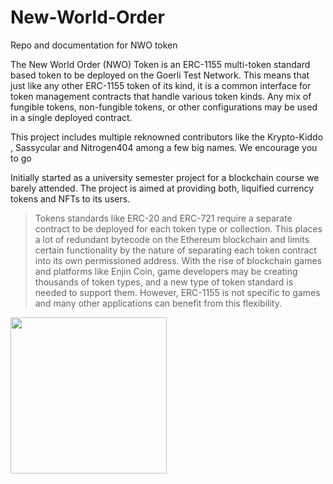 # New-World-Order
Repo and documentation for NWO token


The New World Order (NWO) Token is an ERC-1155 multi-token standard based token to be deployed on the Goerli Test Network. This means that just like any other ERC-1155 token of its kind, it is a common interface for token management contracts that handle various token kinds. Any mix of fungible tokens, non-fungible tokens, or other configurations may be used in a single deployed contract.

This project includes multiple reknowned contributors like the Krypto-Kiddo , Sassycular and Nitrogen404 among a few big names. We encourage you to go 

Initially started as a university semester project for a blockchain course we barely attended. The project is aimed at providing both, liquified currency tokens and NFTs to its users. 


> Tokens standards like ERC-20 and ERC-721 require a separate contract to be deployed for each token type or collection. This places a lot of redundant bytecode on the Ethereum blockchain and limits certain functionality by the nature of separating each token contract into its own permissioned address. With the rise of blockchain games and platforms like Enjin Coin, game developers may be creating thousands of token types, and a new type of token standard is needed to support them. However, ERC-1155 is not specific to games and many other applications can benefit from this flexibility.


<img src="https://user-images.githubusercontent.com/97212160/202846767-6ee1d2b9-14c5-4714-8907-94acc950da7e.png" width="250" height="250" />
